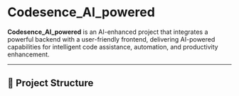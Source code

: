 # Codesence_AI_powered

**Codesence_AI_powered** is an AI-enhanced project that integrates a powerful backend with a user-friendly frontend, delivering AI-powered capabilities for intelligent code assistance, automation, and productivity enhancement.

---

## 📂 Project Structure

